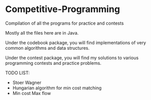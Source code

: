# Competitive-Programming
Compilation of all the programs for practice and contests

Mostly all the files here are in Java.

Under the codebook package, you will find implementations of very common algorithms and data structures.

Under the contest package, you will find my solutions to various programming contests and practice problems.

TODO LIST:
 - Stoer Wagner
 - Hungarian algorithm for min cost matching
 - Min cost Max flow
